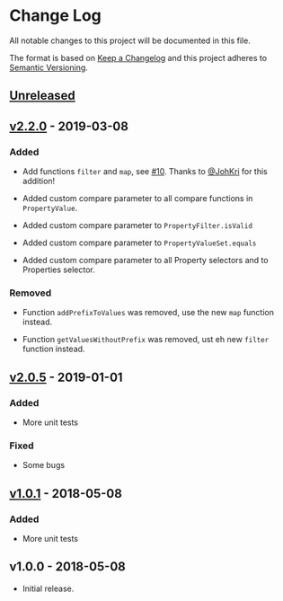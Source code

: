 # Change Log

All notable changes to this project will be documented in this file.

The format is based on [Keep a Changelog](http://keepachangelog.com/)
and this project adheres to [Semantic Versioning](http://semver.org/).

## [Unreleased](https://github.com/promaster-sdk/property/compare/@promaster-sdk%2Fproperty@2.3.1...master)

## [v2.2.0](https://github.com/promaster-sdk/property/compare/@promaster%2Fproperty@2.0.5...@promaster-sdk%2Fproperty@2.2.0) - 2019-03-08

### Added

* Add functions `filter` and `map`, see [#10](https://github.com/promaster-sdk/property/issues/10). Thanks to [@JohKri](https://github.com/johankristiansson) for this addition!

* Added custom compare parameter to all compare functions in `PropertyValue`.

* Added custom compare parameter to `PropertyFilter.isValid`

* Added custom compare parameter to `PropertyValueSet.equals`

* Added custom compare parameter to all Property selectors and to Properties selector.

### Removed

* Function `addPrefixToValues` was removed, use the new `map` function instead.

* Function `getValuesWithoutPrefix` was removed, ust eh new `filter` function instead.

## [v2.0.5](https://github.com/promaster-sdk/property/compare/@promaster%2Fproperty@1.0.1...@promaster%2Fproperty@2.0.5) - 2019-01-01

### Added

* More unit tests

### Fixed

* Some bugs

## [v1.0.1](https://github.com/promaster-sdk/property/compare/@promaster%2Fproperty@1.0.0...@promaster%2Fproperty@1.0.1) - 2018-05-08

### Added

* More unit tests

## v1.0.0 - 2018-05-08

* Initial release.
